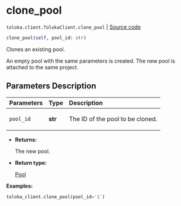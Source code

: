# clone_pool
`toloka.client.TolokaClient.clone_pool` | [Source code](https://github.com/Toloka/toloka-kit/blob/v1.2.0.post1/src/client/__init__.py#L1524)

```python
clone_pool(self, pool_id: str)
```

Clones an existing pool.


An empty pool with the same parameters is created.
The new pool is attached to the same project.

## Parameters Description

| Parameters | Type | Description |
| :----------| :----| :-----------|
`pool_id`|**str**|<p>The ID of the pool to be cloned.</p>

* **Returns:**

  The new pool.

* **Return type:**

  [Pool](toloka.client.pool.Pool.md)

**Examples:**


```python
toloka_client.clone_pool(pool_id='1')
```
